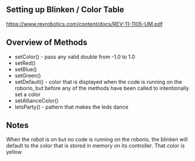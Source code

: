 ## Setting up Blinken / Color Table
https://www.revrobotics.com/content/docs/REV-11-1105-UM.pdf

## Overview of Methods
* setColor() - pass any valid double from -1.0 to 1.0
* setRed()
* setBlue()
* setGreen()
* setDefault() - color that is displayed when the code is running on the roborio, but before any of the methods have been called to intentionally set a color 
* setAllianceColor()
* letsParty() - pattern that makes the leds dance

## Notes
When the robot is on but no code is running on the roborio, the blinken will default to the color that is stored in memory on its controller. That color is yellow

